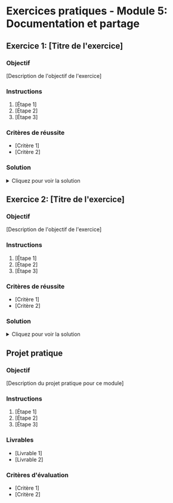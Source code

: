 # Exercices pratiques - Module 5: Documentation et partage

## Exercice 1: [Titre de l'exercice]

### Objectif
[Description de l'objectif de l'exercice]

### Instructions
1. [Étape 1]
2. [Étape 2]
3. [Étape 3]

### Critères de réussite
- [Critère 1]
- [Critère 2]

### Solution
<details>
  <summary>Cliquez pour voir la solution</summary>
  
  ```python
  # Code ou étapes de la solution
  ```
</details>

## Exercice 2: [Titre de l'exercice]

### Objectif
[Description de l'objectif de l'exercice]

### Instructions
1. [Étape 1]
2. [Étape 2]
3. [Étape 3]

### Critères de réussite
- [Critère 1]
- [Critère 2]

### Solution
<details>
  <summary>Cliquez pour voir la solution</summary>
  
  ```python
  # Code ou étapes de la solution
  ```
</details>

## Projet pratique

### Objectif
[Description du projet pratique pour ce module]

### Instructions
1. [Étape 1]
2. [Étape 2]
3. [Étape 3]

### Livrables
- [Livrable 1]
- [Livrable 2]

### Critères d'évaluation
- [Critère 1]
- [Critère 2]
